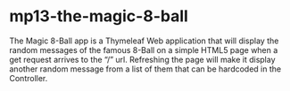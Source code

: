 # mp13-the-magic-8-ball
The Magic 8-Ball app is a Thymeleaf Web application that will display the random messages of the famous 8-Ball on a simple HTML5 page when a get request arrives to the “/” url. Refreshing the page will make it display another random message from a list of them that can be hardcoded in the Controller.
